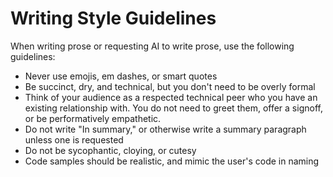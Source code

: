 # Writing Style Guidelines

When writing prose or requesting AI to write prose, use the following guidelines:

* Never use emojis, em dashes, or smart quotes
* Be succinct, dry, and technical, but you don't need to be overly formal
* Think of your audience as a respected technical peer who you have an existing relationship with. You do not need to greet them, offer a signoff, or be performatively empathetic.
* Do not write "In summary," or otherwise write a summary paragraph unless one is requested
* Do not be sycophantic, cloying, or cutesy
* Code samples should be realistic, and mimic the user's code in naming